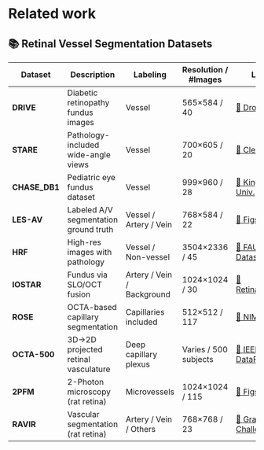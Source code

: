 # Related work 
## 📚 Retinal Vessel Segmentation Datasets

| Dataset     | Description                         | Labeling                 | Resolution / #Images    | Link | Difficulty |
|-------------|-------------------------------------|--------------------------|--------------------------|------|------------|
| **DRIVE**   | Diabetic retinopathy fundus images  | Vessel                   | 565×584 / 40             | [🔗 Dropbox](https://www.dropbox.com/scl/fo/2y1tt4t7l939d37w6diyx/AC2PXSmqEBJUR1n1zFIbrE4?rlkey=5lqh1o0h22l08vpyjcddfjs8x&e=1&dl=0) | ★★★☆☆ |
| **STARE**   | Pathology-included wide-angle views | Vessel       | 700×605 / 20             | [🔗 Clemson](https://cecas.clemson.edu/~ahoover/stare/probing/index.html) | ★★★★☆ |
| **CHASE_DB1** | Pediatric eye fundus dataset       | Vessel      | 999×960 / 28             | [🔗 Kingston Univ.](https://researchdata.kingston.ac.uk/96/) | ★★★★☆ |
| **LES-AV**  | Labeled A/V segmentation ground truth | Vessel / Artery / Vein          | 768×584 / 22             | [🔗 Figshare](https://figshare.com/articles/dataset/LES-AV_dataset/11857698?file=21732282) | ★★★★★ |
| **HRF**     | High-res images with pathology      | Vessel / Non-vessel      | 3504×2336 / 45           | [🔗 FAU Dataset](https://www5.cs.fau.de/research/data/fundus-images/) | ★★★★☆ |
| **IOSTAR**  | Fundus via SLO/OCT fusion           | Artery / Vein / Background | 1024×1024 / 30        | [🔗 RetinaCheck](https://www.retinacheck.org/download-iostar-retinal-vessel-segmentation-dataset) | ★★★★★ |
| **ROSE**    | OCTA-based capillary segmentation   | Capillaries included      | 512×512 / 117            | [🔗 NIMTE](https://imed.nimte.ac.cn/dataofrose.html) | ★★★★★ |
| **OCTA-500**| 3D→2D projected retinal vasculature | Deep capillary plexus     | Varies / 500 subjects    | [🔗 IEEE DataPort](https://ieee-dataport.org/open-access/octa-500) | ★★★★★ |
| **2PFM**    | 2-Photon microscopy (rat retina)     | Microvessels              | 1024×1024 / 115          | [🔗 Figshare](https://figshare.com/articles/dataset/2PFM_dataset_from_MaskVSC/28203014) | ★★★★★ |
| **RAVIR**   | Vascular segmentation (rat retina)   | Artery / Vein / Others    | 768×768 / 23             | [🔗 Grand Challenge](https://ravir.grand-challenge.org/data/) | ★★★★★ |

